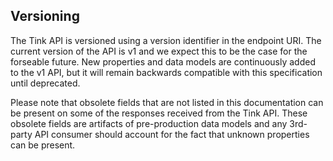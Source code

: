 ## Versioning

The Tink API is versioned using a version identifier in the endpoint URI. The current version of the API is v1 and we expect this to be the case for the forseable future. New properties and data models are continuously added to the v1 API, but it will remain backwards compatible with this specification until deprecated.

Please note that obsolete fields that are not listed in this documentation can be present on some of the responses received from the Tink API. These obsolete fields are artifacts of pre-production data models and any 3rd-party API consumer should account for the fact that unknown properties can be present.
